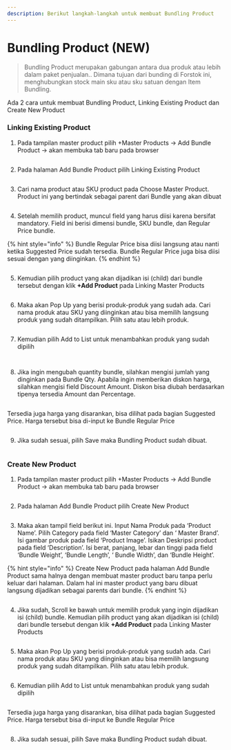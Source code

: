 ```yaml
---
description: Berikut langkah-langkah untuk membuat Bundling Product
---
```


# Bundling Product (NEW)

> Bundling Product merupakan gabungan antara dua produk atau lebih dalam paket penjualan.. Dimana tujuan dari bunding di Forstok ini, menghubungkan stock main sku atau sku satuan dengan Item Bundling.

Ada 2 cara untuk membuat Bundling Product, Linking Existing Product dan Create New Product

### Linking Existing Product

1. Pada tampilan master product pilih +Master Products -> Add Bundle Product -> akan membuka tab baru pada browser

<figure><img src="../../.gitbook/assets/image (37) (2).png" alt=""><figcaption></figcaption></figure>

2. Pada halaman Add Bundle Product pilih Linking Existing Product

<figure><img src="../../.gitbook/assets/image (42) (2).png" alt=""><figcaption></figcaption></figure>

3. Cari nama product atau SKU product pada Choose Master Product. Product ini yang bertindak sebagai parent dari Bundle yang akan dibuat

<figure><img src="../../.gitbook/assets/image (1) (1) (2).png" alt=""><figcaption></figcaption></figure>

4. Setelah memilih product, muncul field yang harus diisi karena bersifat mandatory. Field ini berisi dimensi bundle, SKU bundle, dan Regular Price bundle.&#x20;

{% hint style="info" %}
Bundle Regular Price bisa diisi langsung atau nanti ketika Suggested Price sudah tersedia. Bundle Regular Price juga bisa diisi sesuai dengan yang diinginkan.
{% endhint %}

<figure><img src="../../.gitbook/assets/image (39) (1) (2).png" alt=""><figcaption></figcaption></figure>

5. Kemudian pilih product yang akan dijadikan isi (child) dari bundle tersebut dengan klik **+Add Product** pada Linking Master Products

<figure><img src="../../.gitbook/assets/image (8) (2) (3).png" alt=""><figcaption></figcaption></figure>

6. Maka akan Pop Up yang berisi produk-produk yang sudah ada. Cari nama produk atau SKU yang diinginkan atau bisa memilih langsung produk yang sudah ditampilkan. Pilih satu atau lebih produk.

<figure><img src="../../.gitbook/assets/image (20) (2).png" alt=""><figcaption></figcaption></figure>

7. Kemudian pilih Add to List untuk menambahkan produk yang sudah dipilih

<figure><img src="../../.gitbook/assets/image (18).png" alt=""><figcaption></figcaption></figure>

<figure><img src="../../.gitbook/assets/image (35) (2).png" alt=""><figcaption></figcaption></figure>

8. Jika ingin mengubah quantity bundle, silahkan mengisi jumlah yang dinginkan pada Bundle Qty. Apabila ingin memberikan diskon harga, silahkan mengisi field Discount Amount. Diskon bisa diubah berdasarkan tipenya tersedia Amount dan Percentage.

<figure><img src="../../.gitbook/assets/image (15) (2).png" alt=""><figcaption></figcaption></figure>

Tersedia juga harga yang disarankan, bisa dilihat pada bagian Suggested Price. Harga tersebut bisa di-input ke Bundle Regular Price

<figure><img src="../../.gitbook/assets/image (6) (1).png" alt=""><figcaption></figcaption></figure>

9. Jika sudah sesuai, pilih Save maka Bundling Product sudah dibuat.

<figure><img src="../../.gitbook/assets/image (7) (1) (1).png" alt=""><figcaption></figcaption></figure>

### Create New Product

1. Pada tampilan master product pilih +Master Products -> Add Bundle Product -> akan membuka tab baru pada browser

<figure><img src="../../.gitbook/assets/image (4) (4).png" alt=""><figcaption></figcaption></figure>

2. Pada halaman Add Bundle Product pilih Create New Product

<figure><img src="../../.gitbook/assets/image (41) (2).png" alt=""><figcaption></figcaption></figure>

3. Maka akan tampil field berikut ini. Input Nama Produk pada ‘Product Name’. Pilih Category pada field ‘Master Category’ dan ‘ Master Brand’. Isi gambar produk pada field ‘Product Image’. Isikan Deskripsi product pada field ‘Description’. Isi berat, panjang, lebar dan tinggi pada field ‘Bundle Weight’, ‘Bundle Length’, ‘ Bundle Width’, dan ‘Bundle Height’.

{% hint style="info" %}
Create New Product pada halaman Add Bundle Product sama halnya dengan membuat master product baru tanpa perlu keluar dari halaman. Dalam hal ini master product yang baru dibuat langsung dijadikan sebagai parents dari bundle.
{% endhint %}

<figure><img src="../../.gitbook/assets/image (32) (2).png" alt=""><figcaption></figcaption></figure>

4. Jika sudah, Scroll ke bawah untuk memilih produk yang ingin dijadikan isi (child) bundle. Kemudian pilih product yang akan dijadikan isi (child) dari bundle tersebut dengan klik **+Add Product** pada Linking Master Products

<figure><img src="../../.gitbook/assets/image (34) (2).png" alt=""><figcaption></figcaption></figure>

5. Maka akan Pop Up yang berisi produk-produk yang sudah ada. Cari nama produk atau SKU yang diinginkan atau bisa memilih langsung produk yang sudah ditampilkan. Pilih satu atau lebih produk.

<figure><img src="../../.gitbook/assets/image (1) (1).png" alt=""><figcaption></figcaption></figure>

6. Kemudian pilih Add to List untuk menambahkan produk yang sudah dipilih

<figure><img src="../../.gitbook/assets/image (11) (1).png" alt=""><figcaption></figcaption></figure>

Tersedia juga harga yang disarankan, bisa dilihat pada bagian Suggested Price. Harga tersebut bisa di-input ke Bundle Regular Price

<figure><img src="../../.gitbook/assets/image (38) (2).png" alt=""><figcaption></figcaption></figure>

8. Jika sudah sesuai, pilih Save maka Bundling Product sudah dibuat.

<figure><img src="../../.gitbook/assets/image (19) (2).png" alt=""><figcaption></figcaption></figure>

